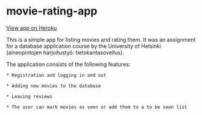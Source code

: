 # movie-rating-app

[View app on Heroku](https://tsoha-movie-app.herokuapp.com/)


This is a simple app for listing movies and rating them. It was an assignment for a database application course by the University of Helsinki (aineopintojen harjoitustyö: tietokantasovellus).

The application consists of the following features:

    * Registration and logging in and out

    * Adding new movies to the database

    * Leaving reviews

    * The user can mark movies as seen or add them to a to be seen list

